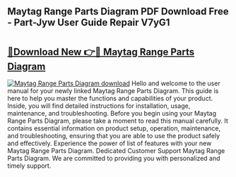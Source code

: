 ## Maytag Range Parts Diagram PDF Download Free - Part-Jyw User Guide Repair V7yG1

# <h2><a href="http://dfm22k.blite.top/?on=Maytag+Range+Parts+Diagram">🔗Download New 👉🔴 Maytag Range Parts Diagram</a></h2>

[![Maytag Range Parts Diagram download](https://i.imgur.com/lujVjoI.png)](http://dfm22k.blite.top/?on=Maytag+Range+Parts+Diagram)
Hello and welcome to the user manual for your newly linked Maytag Range Parts Diagram. This guide is here to help you master the functions and capabilities of your product. Inside, you will find detailed instructions for installation, usage, maintenance, and troubleshooting. Before you begin using your Maytag Range Parts Diagram, please take a moment to read this manual carefully. It contains essential information on product setup, operation, maintenance, and troubleshooting, ensuring that you are able to use the product safely and effectively. Experience the power of list of features with your new Maytag Range Parts Diagram. Dedicated Customer Support Maytag Range Parts Diagram. We are committed to providing you with personalized and timely support.
